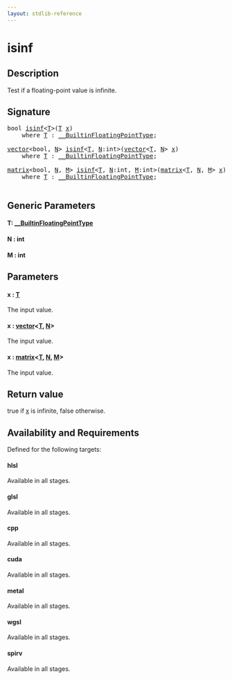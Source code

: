 ```yaml
---
layout: stdlib-reference
---
```


# isinf

## Description

Test if a floating-point value is infinite.



## Signature 

<pre>
<span class="code_keyword">bool</span> <a href="isinf.html">isinf</a>&lt;<a href="isinf.html#typeparam-T" class="code_type">T</a>&gt;(<a href="isinf.html#typeparam-T" class="code_type">T</a> <a href="isinf.html#decl-x" class="code_param">x</a>)
    <span class='code_keyword'>where</span> <a href="isinf.html#typeparam-T" class="code_type">T</a> : <a href="../interfaces/0_builtinfloatingpointtype-029hm/index.html" class="code_type">__BuiltinFloatingPointType</a>;

<a href="../types/vector/index.html" class="code_type">vector</a>&lt;<span class="code_keyword">bool</span>, <a href="isinf.html#decl-N" class="code_var">N</a>&gt; <a href="isinf.html">isinf</a>&lt;<a href="isinf.html#typeparam-T" class="code_type">T</a>, <a href="isinf.html#decl-N" class="code_var">N</a>:<span class="code_keyword">int</span>&gt;(<a href="../types/vector/index.html" class="code_type">vector</a>&lt;<a href="isinf.html#typeparam-T" class="code_type">T</a>, <a href="isinf.html#decl-N" class="code_var">N</a>&gt; <a href="isinf.html#decl-x" class="code_param">x</a>)
    <span class='code_keyword'>where</span> <a href="isinf.html#typeparam-T" class="code_type">T</a> : <a href="../interfaces/0_builtinfloatingpointtype-029hm/index.html" class="code_type">__BuiltinFloatingPointType</a>;

<a href="../types/matrix/index.html" class="code_type">matrix</a>&lt;<span class="code_keyword">bool</span>, <a href="isinf.html#decl-N" class="code_var">N</a>, <a href="isinf.html#decl-M" class="code_var">M</a>&gt; <a href="isinf.html">isinf</a>&lt;<a href="isinf.html#typeparam-T" class="code_type">T</a>, <a href="isinf.html#decl-N" class="code_var">N</a>:<span class="code_keyword">int</span>, <a href="isinf.html#decl-M" class="code_var">M</a>:<span class="code_keyword">int</span>&gt;(<a href="../types/matrix/index.html" class="code_type">matrix</a>&lt;<a href="isinf.html#typeparam-T" class="code_type">T</a>, <a href="isinf.html#decl-N" class="code_var">N</a>, <a href="isinf.html#decl-M" class="code_var">M</a>&gt; <a href="isinf.html#decl-x" class="code_param">x</a>)
    <span class='code_keyword'>where</span> <a href="isinf.html#typeparam-T" class="code_type">T</a> : <a href="../interfaces/0_builtinfloatingpointtype-029hm/index.html" class="code_type">__BuiltinFloatingPointType</a>;

</pre>

## Generic Parameters

####  <a id="typeparam-T"></a>T: [\_\_BuiltinFloatingPointType](../interfaces/0_builtinfloatingpointtype-029hm/index.html)
####  <a id="decl-N"></a>N  : int
####  <a id="decl-M"></a>M  : int

## Parameters

####  <a id="decl-x"></a>x  : [T](isinf.html#typeparam-T)
The input value.

####  <a id="decl-x"></a>x  : [vector](../types/vector/index.html)\<[T](../types/vector/index.html#typeparam-T), [N](../types/vector/index.html#decl-N)\>
The input value.

####  <a id="decl-x"></a>x  : [matrix](../types/matrix/index.html)\<[T](.html), [N](../types/matrix/index.html#decl-N), [M](../types/matrix/index.html#decl-M)\>
The input value.


## Return value
<span class='code'>true</span> if <span class='code'><a href="isinf.html#decl-x" class="code_param">x</a></span> is infinite, <span class='code'>false</span> otherwise.


## Availability and Requirements

Defined for the following targets:

#### hlsl
Available in all stages.

#### glsl
Available in all stages.

#### cpp
Available in all stages.

#### cuda
Available in all stages.

#### metal
Available in all stages.

#### wgsl
Available in all stages.

#### spirv
Available in all stages.



